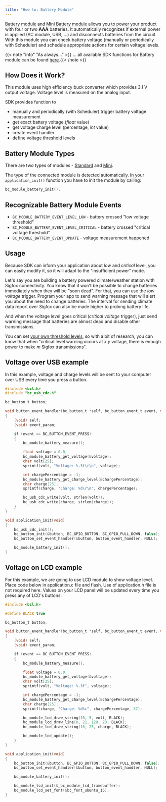 ```yaml
---
title: "How to: Battery Module"
---
```


[Battery module](../../hardware/about-battery-module/) and [Mini Battery module](../../hardware/about-mini-battery-module/) allows you to power your product with four or two **AAA** batteries. It automatically recognizes if external power is applied (AC module, USB, ...) and disconnects batteries from the circuit. With this module you can check battery voltage (manually or periodically with Scheduler) and schedule appropriate actions for certain voltage levels.

{{< note "info" "As always..." >}}
... all available SDK functions for Battery module can be found [here](https://sdk.bigclown.com/group__bc__module__battery.html).{{< /note >}}

## How Does it Work?
This module uses high efficiency buck converter which provides 3.1 V output voltage. Voltage level is measured on the analog input.

SDK provides function to

  - manually and periodically (with Scheduler) trigger battery voltage measurement
  - get exact battery voltage (*float* value)
  - get voltage charge level (percentage, *int* value)
  - create event handler
  - define voltage threshold levels

## Battery Module Types
There are two types of modules - [Standard](../../hardware/about-battery-module/) and [Mini](../../hardware/about-mini-battery-module/).

The type of the connected module is detected automatically. In your `application_init()` function you have to init the module by calling:

```c
bc_module_battery_init();
```

## Recognizable Battery Module Events
- `BC_MODULE_BATTERY_EVENT_LEVEL_LOW` - battery crossed "low voltage threshold"
- `BC_MODULE_BATTERY_EVENT_LEVEL_CRITICAL` - battery crossed "critical voltage threshold"
- `BC_MODULE_BATTERY_EVENT_UPDATE` - voltage measurement happened

## Usage
Because SDK can inform your application about *low* and *critical* level, you can easily modify it, so it will adapt to the "insufficient power" mode.

Let's say you are building a battery powered climate/weather station with Sigfox connectivity. You know that it won't be possible to change batteries immediately when they will be "soon dead". For that, you can use the *low voltage* trigger. Program your app to send warning message that will alert you about the need to change batteries. The interval for sending climate data report over Sigfox can also be made higher to prolong battery life.

And when the voltage level goes critical (*critical voltage* trigger), just send warning message that batteries are almost dead and disable other transmissions.

You can set [your own threshold levels](https://sdk.bigclown.com/group__bc__module__battery.html#gae316b29ba7391e57703b4e0e01a69f9f), so with a bit of research, you can know that when "critical level warning occurs at *x.y* voltage, there is enough power to make *m* Sigfox transmissions".

## Voltage over USB example
In this example, voltage and charge levels will be sent to your computer over USB every time you press a button.

```c
#include <bcl.h>
#include "bc_usb_cdc.h"

bc_button_t button;

void button_event_handler(bc_button_t *self, bc_button_event_t event, void *event_param)
{
    (void) self;
    (void) event_param;

    if (event == BC_BUTTON_EVENT_PRESS)
    {
        bc_module_battery_measure();

        float voltage = 0.0;
        bc_module_battery_get_voltage(&voltage);
        char volt[25];
        sprintf(volt, "Voltage: %.3f\r\n", voltage);

        int chargePercentage = -1;
        bc_module_battery_get_charge_level(&chargePercentage);
        char charge[25];
        sprintf(charge, "Charge: %d\r\n", chargePercentage);

        bc_usb_cdc_write(volt, strlen(volt));
        bc_usb_cdc_write(charge, strlen(charge));
    }
}

void application_init(void)
{
    bc_usb_cdc_init();
    bc_button_init(&button, BC_GPIO_BUTTON, BC_GPIO_PULL_DOWN, false);
    bc_button_set_event_handler(&button, button_event_handler, NULL);

    bc_module_battery_init();
}

```

## Voltage on LCD example
For this example, we are going to use LCD module to show voltage level. Place code below in application.c file and flash. Use of application.h file is not required here. Values on your LCD panel will be updated every time you press any of LCD's buttons.

```c
#include <bcl.h>

#define BLACK true

bc_button_t button;

void button_event_handler(bc_button_t *self, bc_button_event_t event, void *event_param)
{
    (void) self;
    (void) event_param;

    if (event == BC_BUTTON_EVENT_PRESS)
    {
        bc_module_battery_measure();

        float voltage = 0.0;
        bc_module_battery_get_voltage(&voltage);
        char volt[25];
        sprintf(volt, "Voltage: %.3f", voltage);

        int chargePercentage = -1;
        bc_module_battery_get_charge_level(&chargePercentage);
        char charge[25];
        sprintf(charge, "Charge: %d%c", chargePercentage, 37);

        bc_module_lcd_draw_string(10, 5, volt, BLACK);
        bc_module_lcd_draw_line(0, 21, 128, 23, BLACK);
        bc_module_lcd_draw_string(10, 25, charge, BLACK);

        bc_module_lcd_update();
    }
}

void application_init(void)
{
    bc_button_init(&button, BC_GPIO_BUTTON, BC_GPIO_PULL_DOWN, false);
    bc_button_set_event_handler(&button, button_event_handler, NULL);

    bc_module_battery_init();

    bc_module_lcd_init(&_bc_module_lcd_framebuffer);
    bc_module_lcd_set_font(&bc_font_ubuntu_15);
}
```
